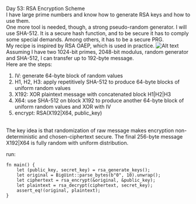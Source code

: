 Day 53: RSA Encryption Scheme
<br>
I have large prime numbers and know how to generate RSA keys and how to use them.
<br>
One more tool is needed, though, a strong pseudo-random generator. I will use SHA-512. It is a secure hash function, and to be secure it has to comply some special demands. Among others, it has to be a secure PRG.
<br>
My recipe is inspired by RSA OAEP, which is used in practice.
![Alt text]("rsa.png")
<br>
Assuming I have two 1024-bit primes, 2048-bit modulus, random generator and SHA-512, I can transfer up to 192-byte message.
<br>
Here are the steps:
<br>
1. IV: generate 64-byte block of random values
2. H1, H2, H3: apply repetitively SHA-512 to produce 64-byte blocks of uniform random values
3. X192: XOR plaintext message with concatenated block H1|H2|H3
4. X64: use SHA-512 on block X192 to produce another 64-byte block of uniform random values and XOR with IV
5. encrypt: RSA(X192|X64, public_key)
<br>
The key idea is that randomization of raw message makes encryption non-deterministic and chosen-ciphertext secure. The final 256-byte message X192|X64 is fully random with uniform distribution. 

run:
```
fn main() {
    let (public_key, secret_key) = rsa_generate_keys();
    let original = BigUint::parse_bytes(b"0", 10).unwrap();
    let ciphertext = rsa_encrypt(&original, &public_key);
    let plaintext = rsa_decrypt(ciphertext, secret_key);
    assert_eq!(original, plaintext);
}
```